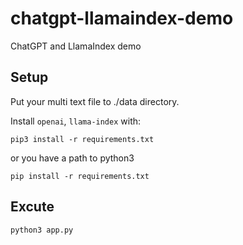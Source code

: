 # chatgpt-llamaindex-demo
ChatGPT and LlamaIndex demo

## Setup

Put your multi text file to ./data directory.

Install `openai`, `llama-index` with:
```
pip3 install -r requirements.txt
```

or you have a path to python3

```
pip install -r requirements.txt
```

## Excute

```
python3 app.py
```

